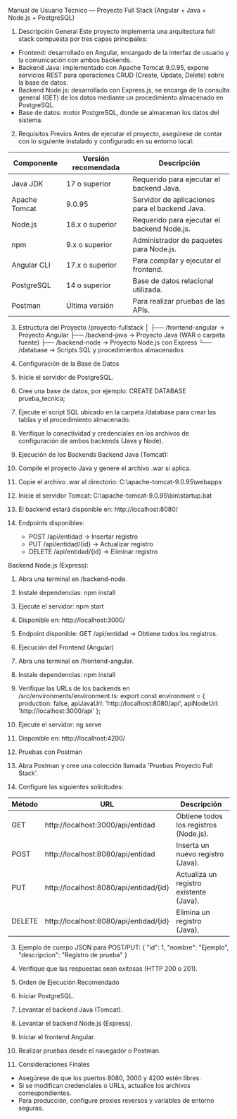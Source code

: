 Manual de Usuario Técnico — Proyecto Full Stack (Angular + Java + Node.js + PostgreSQL)
1. Descripción General
Este proyecto implementa una arquitectura full stack compuesta por tres capas principales:

- Frontend: desarrollado en Angular, encargado de la interfaz de usuario y la comunicación con ambos backends.
- Backend Java: implementado con Apache Tomcat 9.0.95, expone servicios REST para operaciones CRUD (Create, Update, Delete) sobre la base de datos.
- Backend Node.js: desarrollado con Express.js, se encarga de la consulta general (GET) de los datos mediante un procedimiento almacenado en PostgreSQL.
- Base de datos: motor PostgreSQL, donde se almacenan los datos del sistema.

2. Requisitos Previos
Antes de ejecutar el proyecto, asegúrese de contar con lo siguiente instalado y configurado en su entorno local:

| Componente | Versión recomendada | Descripción |
|------------|---------------------|-------------|
| Java JDK | 17 o superior | Requerido para ejecutar el backend Java. |
| Apache Tomcat | 9.0.95 | Servidor de aplicaciones para el backend Java. |
| Node.js | 18.x o superior | Requerido para ejecutar el backend Node.js. |
| npm | 9.x o superior | Administrador de paquetes para Node.js. |
| Angular CLI | 17.x o superior | Para compilar y ejecutar el frontend. |
| PostgreSQL | 14 o superior | Base de datos relacional utilizada. |
| Postman | Última versión | Para realizar pruebas de las APIs.

3. Estructura del Proyecto
/proyecto-fullstack
│
├── /frontend-angular       → Proyecto Angular
├── /backend-java           → Proyecto Java (WAR o carpeta fuente)
├── /backend-node           → Proyecto Node.js con Express
└── /database               → Scripts SQL y procedimientos almacenados

4. Configuración de la Base de Datos
1. Inicie el servidor de PostgreSQL.
2. Cree una base de datos, por ejemplo:
   CREATE DATABASE prueba_tecnica;
3. Ejecute el script SQL ubicado en la carpeta /database para crear las tablas y el procedimiento almacenado.
4. Verifique la conectividad y credenciales en los archivos de configuración de ambos backends (Java y Node).

5. Ejecución de los Backends
Backend Java (Tomcat):
1. Compile el proyecto Java y genere el archivo .war si aplica.
2. Copie el archivo .war al directorio: C:\apache-tomcat-9.0.95\webapps
3. Inicie el servidor Tomcat: C:\apache-tomcat-9.0.95\bin\startup.bat
4. El backend estará disponible en: http://localhost:8080/
5. Endpoints disponibles:
   - POST /api/entidad → Insertar registro
   - PUT /api/entidad/{id} → Actualizar registro
   - DELETE /api/entidad/{id} → Eliminar registro

Backend Node.js (Express):
1. Abra una terminal en /backend-node.
2. Instale dependencias: npm install
3. Ejecute el servidor: npm start
4. Disponible en: http://localhost:3000/
5. Endpoint disponible: GET /api/entidad → Obtiene todos los registros.

6. Ejecución del Frontend (Angular)
1. Abra una terminal en /frontend-angular.
2. Instale dependencias: npm install
3. Verifique las URLs de los backends en /src/environments/environment.ts:
   export const environment = {
     production: false,
     apiJavaUrl: 'http://localhost:8080/api',
     apiNodeUrl: 'http://localhost:3000/api'
   };
4. Ejecute el servidor: ng serve
5. Disponible en: http://localhost:4200/

7. Pruebas con Postman
1. Abra Postman y cree una colección llamada 'Pruebas Proyecto Full Stack'.
2. Configure las siguientes solicitudes:

| Método | URL | Descripción |
|--------|-----|-------------|
| GET | http://localhost:3000/api/entidad | Obtiene todos los registros (Node.js). |
| POST | http://localhost:8080/api/entidad | Inserta un nuevo registro (Java). |
| PUT | http://localhost:8080/api/entidad/{id} | Actualiza un registro existente (Java). |
| DELETE | http://localhost:8080/api/entidad/{id} | Elimina un registro (Java). |

3. Ejemplo de cuerpo JSON para POST/PUT:
   {
     "id": 1,
     "nombre": "Ejemplo",
     "descripcion": "Registro de prueba"
   }
4. Verifique que las respuestas sean exitosas (HTTP 200 o 201).

8. Orden de Ejecución Recomendado
1. Iniciar PostgreSQL.
2. Levantar el backend Java (Tomcat).
3. Levantar el backend Node.js (Express).
4. Iniciar el frontend Angular.
5. Realizar pruebas desde el navegador o Postman.

9. Consideraciones Finales
- Asegúrese de que los puertos 8080, 3000 y 4200 estén libres.
- Si se modifican credenciales o URLs, actualice los archivos correspondientes.
- Para producción, configure proxies reversos y variables de entorno seguras.

